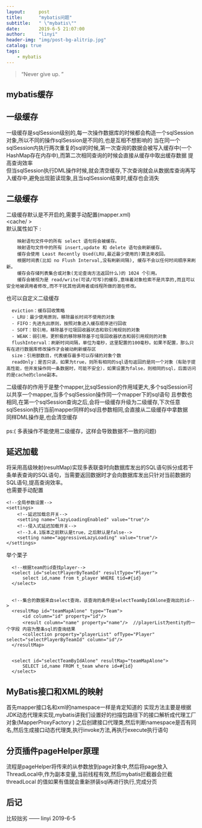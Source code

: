 ```yaml
---
layout:     post
title:      "mybatis问题"
subtitle:   " \"mybatis\""
date:       2019-6-5 21:07:00
author:     "linyi"
header-img: "img/post-bg-alitrip.jpg"
catalog: true
tags:
    - mybatis
---
```


> “Never give up. ”



## mybatis缓存

## 一级缓存

   一级缓存是sqlSession级别的,每一次操作数据库的时候都会构造一个sqlSession对象,所以不同的操作sqlSession是不同的,也是互相不想影响的
当在同一个sqlSession内执行两次重复的sql的时候,第一次查询的数据会被写入缓存中(一个HashMap存在内存中),而第二次相同查询的时候会直接从缓存中取出缓存数据
提高查询效率<br> 
   但当sqlSession执行DML操作时候,就会清空缓存,下次查询就会从数据库查询再写入缓存中,避免出现脏读现象,且当sqlSession结束时,缓存也会消失  

## 二级缓存
   二级缓存默认是不开启的,需要手动配置(mapper.xml)<br>
        <cache/ > <br>
        默认属性如下 : 
        
        映射语句文件中的所有 select 语句将会被缓存。
        映射语句文件中的所有 insert,update 和 delete 语句会刷新缓存。
        缓存会使用 Least Recently Used(LRU,最近最少使用的)算法来收回。
        根据时间表(比如 no Flush Interval,没有刷新间隔), 缓存不会以任何时间顺序来刷新。
        缓存会存储列表集合或对象(无论查询方法返回什么)的 1024 个引用。
        缓存会被视为是 read/write(可读/可写)的缓存,意味着对象检索不是共享的,而且可以安全地被调用者修改,而不干扰其他调用者或线程所做的潜在修改。
   
   也可以自定义二级缓存<br>
     
      eviction：缓存回收策略
      - LRU：最少使用原则，移除最长时间不使用的对象
      - FIFO：先进先出原则，按照对象进入缓存顺序进行回收
      - SOFT：软引用，移除基于垃圾回收器状态和软引用规则的对象
      - WEAK：弱引用，更积极的移除移除基于垃圾回收器状态和弱引用规则的对象
      flushInterval：刷新时间间隔，单位为毫秒，这里配置的100毫秒。如果不配置，那么只有在进行数据库修改操作才会被动刷新缓存区
      size：引用额数目，代表缓存最多可以存储的对象个数
      readOnly：是否只读，如果为true，则所有相同的sql语句返回的是同一个对象（有助于提高性能，但并发操作同一条数据时，可能不安全），如果设置为false，则相同的sql，后面访问的是cache的clone副本。
      
   二级缓存的作用于是整个mapper,比sqlSession的作用域更大,多个sqlSession可以共享一个mapper,当多个sqlSession操作同一个mapper下的sql语句
且参数也相同,在第一个sqlSession查询之后,会将一级缓存升级为二级缓存,下次任意sqlSession执行当前mapper同样的sql且参数相同,会直接从二级缓存中拿数据<br>
    同样DML操作是,也会清空缓存 <br>
    <br>
    ps:( 多表操作不能使用二级缓存，这样会导致数据不一致的问题)

## 延迟加载
  将采用高级映射(resultMap)实现多表联查时向数据库发出的SQL语句拆分成若干条单表查询的SQL语句，当需要返回数据时才会向数据库发出只针对当前数据的SQL语句,提高查询效率。<br>
  也需要手动配置 
  ```
  <!--全局参数设置-->
  <settings>
      <!--延迟加载总开关-->
      <setting name="lazyLoadingEnabled" value="true"/>
      <!--侵入式延迟加载开关-->
      <!--3.4.1版本之前默认是true，之后默认是false-->
      <setting name="aggressiveLazyLoading" value="true"/>
  </settings>
  ```
  举个栗子
  ```
    <!--根据team的id查找player-->
    <select id="selectPlayerByTeamId" resultType="Player">
        select id,name from t_player WHERE tid=#{id}
    </select>
    
    
    <!--集合的数据来自select查询，该查询的条件是selectTeamByIdAlone查询出的id-->
    <resultMap id="teamMapAlone" type="Team">
        <id column="id" property="id"/>
        <result column="name" property="name"/>  //playerList为entity的一个字段 内容为整条sql的查询结果
        <collection property="playerList" ofType="Player" select="selectPlayerByTeamId" column="id"/>
    </resultMap>
    
    
    <select id="selectTeamByIdAlone" resultMap="teamMapAlone">
        SELECT id,name FROM t_team where id=#{id}
    </select>
  ```
    
    
## MyBatis接口和XML的映射  
   首先mapper接口名和xml的namespace一样是肯定知道的
   实现方法主要是根据JDK动态代理来实现,mybatis讲我们设置好的扫描包路径下的接口解析成代理工厂对象(MapperProxyFactory )
   之后创建接口代理类,然后判断namespace是否有同名,然后生成接口动态代理类,执行invoke方法,再执行execute执行语句


## 分页插件pageHelper原理
  流程是pageHelper将传来的从参数放到page对象中,然后将page放入ThreadLocal中,作为副本变量,当前线程有效,然后mybatis拦截器会拦截threadLocal
  的值如果有值就会重新拼装sql再进行执行,完成分页
## 后记

比较拙劣
—— linyi 2019-6-5


